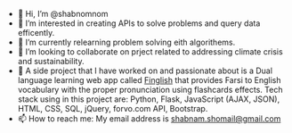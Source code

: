- 👋 Hi, I’m @shabnomnom
- 👀 I’m interested in creating APIs to solve problems and query data efficently. 
- 🌱 I’m currently relearning problem solving eith algorithems. 
- 💞️ I’m looking to collaborate on prject related to addressing climate crisis and sustainability.
- 💞️ A side project that I have worked on and passionate about is a Dual language learning web app called [Finglish](https://github.com/shabnomnom/Finglish ) that provides Farsi to English vocabulary with the proper pronunciation using flashcards effects. Tech stack using in this project are: Python, Flask, JavaScript (AJAX, JSON), HTML, CSS, SQL, jQuery, forvo.com API, Bootstrap. 
- 📫 How to reach me:  My email address is shabnam.shomail@gmail.com

<!---
shabnomnom/shabnomnom is a ✨ special ✨ repository because its `README.md` (this file) appears on your GitHub profile.
You can click the Preview link to take a look at your changes.
--->

